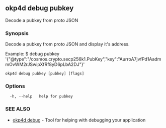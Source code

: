 ## okp4d debug pubkey

Decode a pubkey from proto JSON

### Synopsis

Decode a pubkey from proto JSON and display it's address.

Example:
$ <appd> debug pubkey '{"@type":"/cosmos.crypto.secp256k1.PubKey","key":"AurroA7jvfPd1AadmmOvWM2rJSwipXfRf8yD6pLbA2DJ"}'
			

```
okp4d debug pubkey [pubkey] [flags]
```

### Options

```
  -h, --help   help for pubkey
```

### SEE ALSO

* [okp4d debug](okp4d_debug.md)	 - Tool for helping with debugging your application

